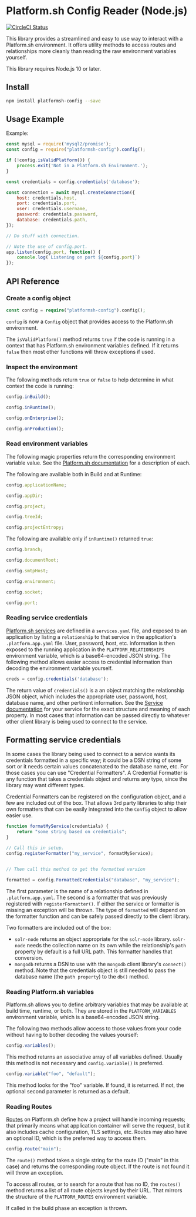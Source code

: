 # Platform.sh Config Reader (Node.js)

[![CircleCI Status](https://circleci.com/gh/platformsh/config-reader-nodejs.svg?style=shield&circle-token=:circle-token)](https://circleci.com/gh/platformsh/config-reader-nodejs)

This library provides a streamlined and easy to use way to interact with a Platform.sh environment.  It offers utility methods to access routes and relationships more cleanly than reading the raw environment variables yourself.

This library requires Node.js 10 or later.

## Install

```bash
npm install platformsh-config --save
```

## Usage Example

Example:

```js
const mysql = require('mysql2/promise');
const config = require("platformsh-config").config();

if (!config.isValidPlatform()) {
    process.exit('Not in a Platform.sh Environment.');
}

const credentials = config.credentials('database');

const connection = await mysql.createConnection({
    host: credentials.host,
    port: credentials.port,
    user: credentials.username,
    password: credentials.password,
    database: credentials.path,
});

// Do stuff with connection.

// Note the use of config.port.
app.listen(config.port, function() {
    console.log(`Listening on port ${config.port}`)
});
```

## API Reference

### Create a config object

```php
const config = require("platformsh-config").config();
```

`config` is now a `Config` object that provides access to the Platform.sh environment.

The `isValidPlatform()` method returns `true` if the code is running in a context that has Platform.sh environment variables defined.  If it returns `false` then most other functions will throw exceptions if used.

### Inspect the environment

The following methods return `true` or `false` to help determine in what context the code is running:

```js
config.inBuild();

config.inRuntime();

config.onEnterprise();

config.onProduction();
```

### Read environment variables

The following magic properties return the corresponding environment variable value.  See the [Platform.sh documentation](https://docs.platform.sh/development/variables.html) for a description of each.

The following are available both in Build and at Runtime:

```js
config.applicationName;

config.appDir;

config.project;

config.treeId;

config.projectEntropy;
```

The following are available only if `inRuntime()` returned `true`:

```js
config.branch;

config.documentRoot;

config.smtpHost;

config.environment;

config.socket;

config.port;
```

### Reading service credentials

[Platform.sh services](https://docs.platform.sh/configuration/services.html) are defined in a `services.yaml` file, and exposed to an application by listing a `relationship` to that service in the application's `.platform.app.yaml` file.  User, password, host, etc. information is then exposed to the running application in the `PLATFORM_RELATIONSHIPS` environment variable, which is a base64-encoded JSON string.  The following method allows easier access to credential information than decoding the environment variable yourself.

```js
creds = config.credentials('database');
```

The return value of `credentials()` is a an object matching the relationship JSON object, which includes the appropriate user, password, host, database name, and other pertinent information.  See the [Service documentation](https://docs.platform.sh/configuration/services.html) for your service for the exact structure and meaning of each property.  In most cases that information can be passed directly to whatever other client library is being used to connect to the service.

## Formatting service credentials

In some cases the library being used to connect to a service wants its credentials formatted in a specific way; it could be a DSN string of some sort or it needs certain values concatenated to the database name, etc.  For those cases you can use "Credential Formatters".  A Credential Formatter is any function that takes a credentials object and returns any type, since the library may want different types.

Credential Formatters can be registered on the configuration object, and a few are included out of the box.  That allows 3rd party libraries to ship their own formatters that can be easily integrated into the `Config` object to allow easier use.

```js
function formatMyService(credentials) {
	return "some string based on credentials";
}

// Call this in setup.
config.registerFormatter("my_service", formatMyService);


// Then call this method to get the formatted version

formatted = config.FormattedCredentials("database", "my_service");
```

The first parameter is the name of a relationship defined in `.platform.app.yaml`.  The second is a formatter that was previously registered with `registerFormatter()`.  If either the service or formatter is missing an exception will be thrown.  The type of `formatted` will depend on the formatter function and can be safely passed directly to the client library.

Two formatters are included out of the box:

* `solr-node` returns an object appropriate for the `solr-node` library.  `solr-node` needs the collection name on its own while the relationship's `path` property by default is a full URL path.  This formatter handles that conversion.
* `mongodb` returns a DSN to use with the `mongodb` client library's `connect()` method.  Note that the credentials object is still needed to pass the database name (the `path property`) to the `db()` method.

### Reading Platform.sh variables

Platform.sh allows you to define arbitrary variables that may be available at build time, runtime, or both.  They are stored in the `PLATFORM_VARIABLES` environment variable, which is a base64-encoded JSON string.

The following two methods allow access to those values from your code without having to bother decoding the values yourself:

```js
config.variables();
```

This method returns an associative array of all variables defined.  Usually this method is not necessary and `config.variable()` is preferred.

```js
config.variable("foo", "default");
```

This method looks for the "foo" variable.  If found, it is returned.  If not, the optional second parameter is returned as a default.

### Reading Routes

[Routes](https://docs.platform.sh/configuration/routes.html) on Platform.sh define how a project will handle incoming requests; that primarily means what application container will serve the request, but it also includes cache configuration, TLS settings, etc.  Routes may also have an optional ID, which is the preferred way to access them.

```js
config.route("main");
```

The `route()` method takes a single string for the route ID ("main" in this case) and returns the corresponding route object.  If the route is not found it will throw an exception.

To access all routes, or to search for a route that has no ID, the `routes()` method returns a list of all route objects keyed by their URL.  That mirrors the structure of the `PLATFORM_ROUTES` environment variable.

If called in the build phase an exception is thrown.
